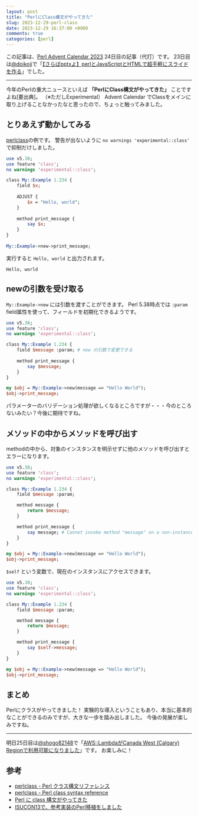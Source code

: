```yaml
---
layout: post
title: "PerlにClass構文がやってきた"
slug: 2023-12-29-perl-class
date: 2023-12-29 16:37:00 +0900
comments: true
categories: [perl]
---
```


この記事は、[Perl Advent Calendar 2023](https://qiita.com/advent-calendar/2023/perl) 24日目の記事（代打）です。
23日目は[@doikoji](https://qiita.com/doikoji)で「[【さらばpptxよ】perlとJavaScriptとHTMLで超手軽にスライドを作る](https://qiita.com/doikoji/items/b0d850349a6640d0c396)」でした。

-----

今年のPerlの重大ニュースといえば **「PerlにClass構文がやってきた」** ことですよね\[要出典\]。
（※ただしExperimental）
Advent Calendar でClassをメインに取り上げることなかったなと思ったので、ちょっと触ってみました。


## とりあえず動かしてみる

[perlclass](https://metacpan.org/dist/perl/view/pod/perlclass.pod)の例です。
警告が出ないように `no warnings 'experimental::class'` で抑制だけしました。

```perl
use v5.38;
use feature 'class';
no warnings 'experimental::class';

class My::Example 1.234 {
    field $x;
 
    ADJUST {
        $x = "Hello, world";
    }
 
    method print_message {
        say $x;
    }
}
 
My::Example->new->print_message;
```

実行すると `Hello, world` と出力されます。

```
Hello, world
```

## newの引数を受け取る

`My::Example->new` には引数を渡すことができます。
Perl 5.38時点では `:param` field属性を使って、フィールドを初期化できるようです。

```perl
use v5.38;
use feature 'class';
no warnings 'experimental::class';

class My::Example 1.234 {
    field $message :param; # new の引数で変更できる
 
    method print_message {
        say $message;
    }
}

my $obj = My::Example->new(message => "Hello World");
$obj->print_message;
```

パラメーターのバリデーション処理が欲しくなるところですが・・・今のところないみたい？今後に期待ですね。

## メソッドの中からメソッドを呼び出す

methodの中から、対象のインスタンスを明示せずに他のメソッドを呼び出すとエラーになります。

```perl
use v5.38;
use feature 'class';
no warnings 'experimental::class';

class My::Example 1.234 {
    field $message :param;

    method message {
        return $message;
    }

    method print_message {
        say message; # Cannot invoke method "message" on a non-instance at class.pl line 13.
    }
}

my $obj = My::Example->new(message => "Hello World");
$obj->print_message;
```

`$self` という変数で、現在のインスタンスにアクセスできます。

```perl
use v5.38;
use feature 'class';
no warnings 'experimental::class';

class My::Example 1.234 {
    field $message :param;

    method message {
        return $message;
    }

    method print_message {
        say $self->message;
    }
}

my $obj = My::Example->new(message => "Hello World");
$obj->print_message;
```

## まとめ

Perlにクラスがやってきました！
実験的な導入ということもあり、本当に基本的なことができるのみですが、大きな一歩を踏み出しました。
今後の発展が楽しみですね。

-----

明日25日目は[@shogo82148](https://twitter.com/shogo82148)で「[AWS::LambdaがCanada West (Calgary) Regionで利用可能になりました](https://shogo82148.github.io/blog/2023/12/29/2023-12-29-p5-aws-lambda-is-available-on-ca-east-1/)」です。
お楽しみに！

## 参考

- [perlclass - Perl クラス構文リファレンス](https://perldoc.jp/docs/perl/5.38.0/perlclass.pod)
- [perlclass - Perl class syntax reference](https://metacpan.org/dist/perl/view/pod/perlclass.pod)
- [Perl に class 構文がやってきた](https://www.futomi.com/lecture/class.html#gsc.tab=0)
- [ISUCON13で、参考実装のPerl移植をしました](https://kfly8.hatenablog.com/entry/2023/12/03/235925)

